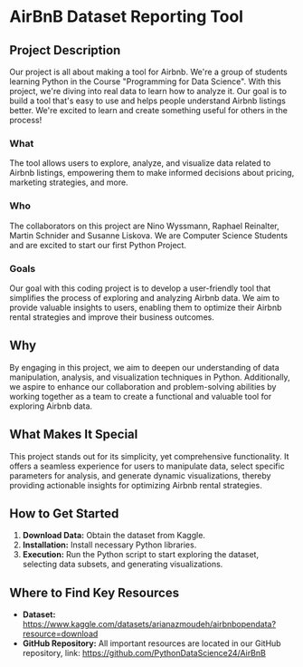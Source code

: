 # AirBnB Dataset Reporting Tool

## Project Description
Our project is all about making a tool for Airbnb. We're a group of students learning Python in the Course "Programming for Data Science". With this project, we're diving into real data to learn how to analyze it. Our goal is to build a tool that's easy to use and helps people understand Airbnb listings better. We're excited to learn and create something useful for others in the process!

### What
The tool allows users to explore, analyze, and visualize data related to Airbnb listings, empowering them to make informed decisions about pricing, marketing strategies, and more.

### Who
The collaborators on this project are Nino Wyssmann, Raphael Reinalter, Martin Schnider and Susanne Liskova. We are Computer Science Students and are excited to start our first Python Project.

### Goals
Our goal with this coding project is to develop a user-friendly tool that simplifies the process of exploring and analyzing Airbnb data. We aim to provide valuable insights to users, enabling them to optimize their Airbnb rental strategies and improve their business outcomes.

## Why
By engaging in this project, we aim to deepen our understanding of data manipulation, analysis, and visualization techniques in Python. Additionally, we aspire to enhance our collaboration and problem-solving abilities by working together as a team to create a functional and valuable tool for exploring Airbnb data.

## What Makes It Special
This project stands out for its simplicity, yet comprehensive functionality. It offers a seamless experience for users to manipulate data, select specific parameters for analysis, and generate dynamic visualizations, thereby providing actionable insights for optimizing Airbnb rental strategies.

## How to Get Started
1. **Download Data:** Obtain the dataset from Kaggle.
2. **Installation:** Install necessary Python libraries.
3. **Execution:** Run the Python script to start exploring the dataset, selecting data subsets, and generating visualizations.

## Where to Find Key Resources
- **Dataset:** https://www.kaggle.com/datasets/arianazmoudeh/airbnbopendata?resource=download
- **GitHub Repository:** All important resources are located in our GitHub repository, link: https://github.com/PythonDataScience24/AirBnB

